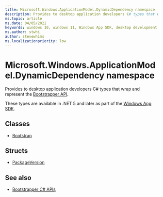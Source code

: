 ```yaml
---
title: Microsoft.Windows.ApplicationModel.DynamicDependency namespace
description: Provides to desktop application developers C# types that wrap and represent the [Bootstrapper API](/windows/windows-app-sdk/api/win32/_bootstrap/).
ms.topic: article
ms.date: 04/05/2022
keywords: windows 10, windows 11, Windows App SDK, desktop development, C#, interop, Bootstrapper, Bootstrapper API, Microsoft.Windows.ApplicationModel.DynamicDependency namespace
ms.author: stwhi
author: stevewhims
ms.localizationpriority: low
---
```


# Microsoft.Windows.ApplicationModel.DynamicDependency namespace

Provides to desktop application developers C# types that wrap and represent the [Bootstrapper API](/windows/windows-app-sdk/api/win32/_bootstrap/).

These types are available in .NET 5 and later as part of the [Windows App SDK](/windows/apps/windows-app-sdk/).

## Classes

* [Bootstrap](microsoft.windows.applicationmodel.dynamicdependency.bootstrap.md)

## Structs

* [PackageVersion](microsoft.windows.applicationmodel.dynamicdependency.packageversion.md)

## See also

* [Bootstrapper C# APIs](../index.md)
